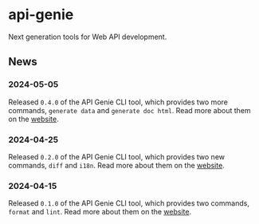 # api-genie

Next generation tools for Web API development.

## News

### 2024-05-05

Released `0.4.0` of the API Genie CLI tool, which provides two more commands,
`generate data` and `generate doc html`. Read more about them on the
[website](https://apigenie.pl/techdocs/reference/cli-overview/index.html).

### 2024-04-25

Released `0.2.0` of the API Genie CLI tool, which provides two new commands,
`diff` and `i18n`. Read more about them on the
[website](https://apigenie.pl/techdocs/reference/cli-overview/index.html).

### 2024-04-15

Released `0.1.0` of the API Genie CLI tool, which provides two commands,
`format` and `lint`. Read more about them on the
[website](https://apigenie.pl/techdocs/reference/cli-overview/index.html).
